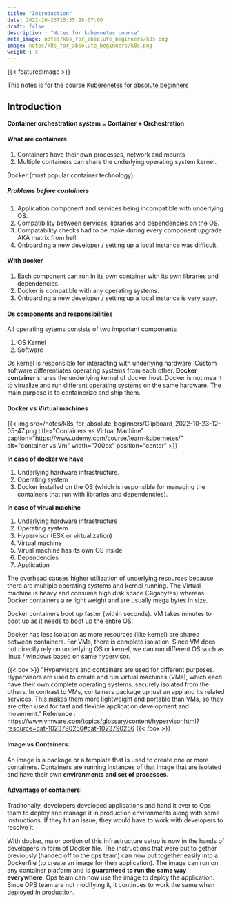```yaml
---
title: "Introduction"
date: 2022-10-23T15:35:28-07:00
draft: false
description : "Notes for kubernetes course"
meta_image: notes/k8s_for_absolute_beginners/k8s.png
image: notes/k8s_for_absolute_beginners/k8s.png
weight : 5
---
```


{{< featuredImage >}}

This notes is for the course [Kuberenetes for absolute beginners](https://www.udemy.com/course/learn-kubernetes/)

## Introduction

**Container orchestration system = Container + Orchestration**

#### What are containers

1) Containers have their own processes, network and mounts
2) Multiple containers can share the underlying operating system kernel.

Docker (most popular container technology).

##### Problems before containers
1) Application component and services being incompatible with underlying OS.
2) Compatibility between services, libraries and dependencies on the OS.
3) Compatability checks had to be make during every component upgrade AKA matrix from hell.
4) Onboarding a new developer / setting up a local instance was difficult.

#### With docker
1) Each component can run in its own container with its own libraries and dependencies.
2) Docker is compatible with any operating systems. 
3) Onboarding a new developer / setting up a local instance is very easy.

#### Os components and responsibilities
All operating sytems consists of two important components
1) OS Kernel
2) Software

Os kernel is responsible for interacting with underlying hardware. Custom software differentiates operating systems from each other. **Docker container** shares the underlying kernel of docker host. Docker is not meant to virualize and run different operating systems on the same hardware. The main purpose is to containerize and ship them.


#### Docker vs Virtual machines

{{< img src=/notes/k8s_for_absolute_beginners/Clipboard_2022-10-23-12-05-47.png title="Containers vs Virtual Machine" caption="https://www.udemy.com/course/learn-kubernetes/" alt="container vs Vm" width="700px" position="center" >}}

**In case of docker we have**
1) Underlying hardware infrastructure.
2) Operating system
3) Docker installed on the OS (which is responsible for managing the containers that run with libraries and dependencies).

**In case of virual machine**
1) Underlying hardware infrastructure
2) Operating system
3) Hypervisor (ESX or virtualization)
4) Virtual machine
5) Virual machine has its own OS inside
6) Dependencies
7) Application

The overhead causes higher utilization of underlying resources because there are multiple operating systems and kernel running. The Virtual machine is heavy and consume high disk space (Gigabytes) whereas Docker containers a re light weight and are usually mega bytes in size. 

Docker containers boot up faster (within seconds). VM takes minutes to boot up as it needs to boot up the entire OS.

Docker has less isolation as more resources (like kernel) are shared between containers.
For VMs, there is complete isolation. Since VM does not directly rely on underlying OS or kernel, we can run different OS such as linux / windows based on same hypervisor.

{{< box >}}
"Hypervisors and containers are used for different purposes. Hypervisors are used to create and run virtual machines (VMs), which each have their own complete operating systems, securely isolated from the others. In contrast to VMs, containers package up just an app and its related services. This makes them more lightweight and portable than VMs, so they are often used for fast and flexible application development and movement." 
Reference : https://www.vmware.com/topics/glossary/content/hypervisor.html?resource=cat-1023790256#cat-1023790256
{{< /box >}}

#### Image vs Containers:

An image is a package or a template that is used to create one or more containers.
Containers are running instances of that image that are isolated and have their own **environments and set of processes.**

#### Advantage of containers:
Traditonally, developers developed applications and hand it over to Ops team to deploy and manage it in production environments along with some instructions. If they hit an issue, they would have to work with developers to resolve it.

With docker, major portion of this infrastructure setup is now in the hands of developers in form of Docker file. The instructions that were put to gether previously (handed off to the ops team) can now put together easily into a Dockerfile (to create an image for their application). The image can run on any container platform and is **guaranteed to run the same way everywhere**. Ops team can now use the image to deploy the application. Since OPS team are not modifying it, it continues to work the same when deployed in production.